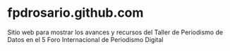fpdrosario.github.com
=====================

Sitio web para mostrar los avances y recursos del Taller de Periodismo de Datos en el 5 Foro Internacional de Periodismo Digital 